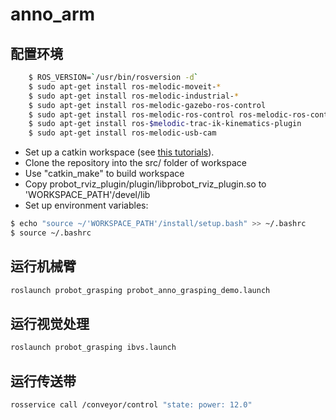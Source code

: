 # anno_arm
## 配置环境 
```sh
    $ ROS_VERSION=`/usr/bin/rosversion -d`   
    $ sudo apt-get install ros-melodic-moveit-*   
    $ sudo apt-get install ros-melodic-industrial-*   
    $ sudo apt-get install ros-melodic-gazebo-ros-control   
    $ sudo apt-get install ros-melodic-ros-control ros-melodic-ros-controllers   
    $ sudo apt-get install ros-$melodic-trac-ik-kinematics-plugin   
    $ sudo apt-get install ros-melodic-usb-cam   
``` 
- Set up a catkin workspace (see [this tutorials](http://wiki.ros.org/catkin/Tutorials)).
- Clone the repository into the src/ folder of workspace   
- Use "catkin_make" to build workspace
- Copy probot_rviz_plugin/plugin/libprobot_rviz_plugin.so to 'WORKSPACE_PATH'/devel/lib
- Set up environment variables:   
```sh
$ echo "source ~/'WORKSPACE_PATH'/install/setup.bash" >> ~/.bashrc
$ source ~/.bashrc
```

## 运行机械臂
```sh
roslaunch probot_grasping probot_anno_grasping_demo.launch 
```

## 运行视觉处理
```sh
roslaunch probot_grasping ibvs.launch
```

## 运行传送带
```sh
rosservice call /conveyor/control "state: power: 12.0"
```

